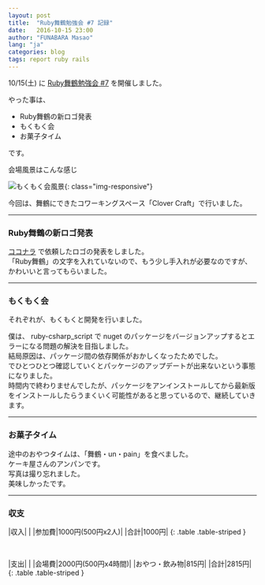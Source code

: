 ```yaml
---
layout: post
title:  "Ruby舞鶴勉強会 #7 記録"
date:   2016-10-15 23:00
author: "FUNABARA Masao"
lang: "ja"
categories: blog
tags: report ruby rails
---
```


10/15(土) に [Ruby舞鶴勉強会 #7](http://ruby-maizuru.connpass.com/event/41279/) を開催しました。

やった事は、

* Ruby舞鶴の新ロゴ発表
* もくもく会
* お菓子タイム

です。

会場風景はこんな感じ

![もくもく会風景](https://lh3.googleusercontent.com/HQPN4XJ7YqCZY5F-ocFJ6vvn-oW66zr2I5rawjD6czaNPX4OjVbbuxRMT0HGnMKIOUPEOnyTAdpFQBWHJ-5w52hWLvMkQ7Dvm7oggiSAWBX1PU609P9x4rqPVayfVUPerNMX6LujAGTwwnVgbCGmbzBCkvT8CYNZfX7dnXdKnb8C-kWykvhu8pN9otA7qqW9zGERimpTLOu32TpuMS4VFclxGk7ywkf9Ju8O005vePfjQgUkC8Ln7H0sYBtOmTTOOrGjKjYbBG82BmvKmeIrbbheo4VNrXtdvvQ2-uRC_f64OKWS1YYQySaLtJQHVqHML00huEUZGP9f68uCPNkfiyOunNO2pZChcmetMaOqquTr4l6keAvo1wTs-9PqnZY-QyPVkLB89YEf0qhkGf6sRBHo7CB51conEvJpZOIBkCccYev30wmANCqkj-4YzHmfX7u7OJZ16YHpl7ybMzMhoVn1YxsP9nE-gkiA15IHJF_EcWIjnRuJnT-QIHa-41L48uzWgcSU8iELH5XhTgore10yqsl7kNL0IiL82K7AiF4E4lclMeXxSC8fUGy8evOSMI3Y27eA0vAPH-_zLK12JuzuTAciKfBryAzZfMU80iJhwzxQ=w400-h226-no){: class="img-responsive"}

今回は、舞鶴にできたコワーキングスペース「Clover Craft」で行いました。

----

### Ruby舞鶴の新ロゴ発表

[ココナラ](http://coconala.com/) で依頼したロゴの発表をしました。  
「Ruby舞鶴」の文字を入れていないので、もう少し手入れが必要なのですが、かわいいと言ってもらいました。

----

### もくもく会

それぞれが、もくもくと開発を行いました。

僕は、 ruby-csharp_script で nuget のパッケージをバージョンアップするとエラーになる問題の解決を目指しました。  
結局原因は、パッケージ間の依存関係がおかしくなったためでした。  
でひとつひとつ確認していくとパッケージのアップデートが出来ないという事態になりました。  
時間内で終わりませんでしたが、パッケージをアンインストールしてから最新版をインストールしたらうまくいく可能性があると思っているので、継続していきます。

----

### お菓子タイム

途中のおやつタイムは、「舞鶴・un・pain」を食べました。  
ケーキ屋さんのアンパンです。  
写真は撮り忘れました。  
美味しかったです。

----

### 収支

|収入| |
|参加費|1000円(500円x2人)|
|合計|1000円|
{: .table .table-striped }

<br>

|支出| |
|会場費|2000円(500円x4時間)|
|おやつ・飲み物|815円|
|合計|2815円|
{: .table .table-striped }

